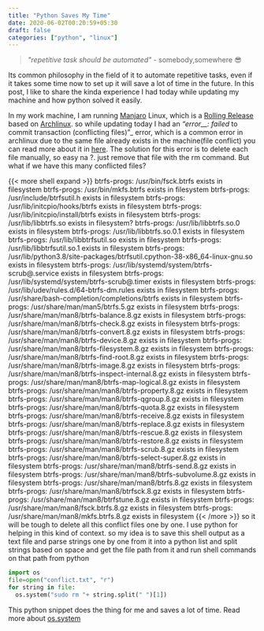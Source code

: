 ```yaml
---
title: "Python Saves My Time"
date: 2020-06-02T00:20:59+05:30
draft: false
categories: ["python", "linux"]
---
```


> _"repetitive task should be automated"_ - somebody,somewhere :sunglasses:

Its common philosophy in the field of it to automate repetitive tasks, even if it takes some time now to set up it will save a lot of time in the future. In this post, I like to share the kinda experience I had today while updating my machine and how python solved it easily.

In my work machine, I am running [Manjaro](https://manjaro.org/) Linux, which is a [Rolling Release](https://en.wikipedia.org/wiki/Rolling_release) based on [Archlinux](https://www.archlinux.org/). so while updating today I had an _“error\_\_: failed_ to commit transaction (conflicting files)”_ error, which is a common error in archlinux due to the same file already exists in the machine(file conflict) you can read more about it in [here](<https://wiki.archlinux.org/index.php/pacman#%22Failed_to_commit_transaction_(conflicting_files)%22_error>). The solution for this error is to delete each file manually, so easy na ?. just remove that file with the rm command.
But what if we have this many conflicted files?

{{< more shell expand >}}
btrfs-progs: /usr/bin/fsck.btrfs exists in filesystem
btrfs-progs: /usr/bin/mkfs.btrfs exists in filesystem
btrfs-progs: /usr/include/btrfsutil.h exists in filesystem
btrfs-progs: /usr/lib/initcpio/hooks/btrfs exists in filesystem
btrfs-progs: /usr/lib/initcpio/install/btrfs exists in filesystem
btrfs-progs: /usr/lib/libbtrfs.so exists in filesystem?
btrfs-progs: /usr/lib/libbtrfs.so.0 exists in filesystem
btrfs-progs: /usr/lib/libbtrfs.so.0.1 exists in filesystem
btrfs-progs: /usr/lib/libbtrfsutil.so exists in filesystem
btrfs-progs: /usr/lib/libbtrfsutil.so.1 exists in filesystem
btrfs-progs: /usr/lib/python3.8/site-packages/btrfsutil.cpython-38-x86_64-linux-gnu.so exists in filesystem
btrfs-progs: /usr/lib/systemd/system/btrfs-scrub@.service exists in filesystem
btrfs-progs: /usr/lib/systemd/system/btrfs-scrub@.timer exists in filesystem
btrfs-progs: /usr/lib/udev/rules.d/64-btrfs-dm.rules exists in filesystem
btrfs-progs: /usr/share/bash-completion/completions/btrfs exists in filesystem
btrfs-progs: /usr/share/man/man5/btrfs.5.gz exists in filesystem
btrfs-progs: /usr/share/man/man8/btrfs-balance.8.gz exists in filesystem
btrfs-progs: /usr/share/man/man8/btrfs-check.8.gz exists in filesystem
btrfs-progs: /usr/share/man/man8/btrfs-convert.8.gz exists in filesystem
btrfs-progs: /usr/share/man/man8/btrfs-device.8.gz exists in filesystem
btrfs-progs: /usr/share/man/man8/btrfs-filesystem.8.gz exists in filesystem
btrfs-progs: /usr/share/man/man8/btrfs-find-root.8.gz exists in filesystem
btrfs-progs: /usr/share/man/man8/btrfs-image.8.gz exists in filesystem
btrfs-progs: /usr/share/man/man8/btrfs-inspect-internal.8.gz exists in filesystem
btrfs-progs: /usr/share/man/man8/btrfs-map-logical.8.gz exists in filesystem
btrfs-progs: /usr/share/man/man8/btrfs-property.8.gz exists in filesystem
btrfs-progs: /usr/share/man/man8/btrfs-qgroup.8.gz exists in filesystem
btrfs-progs: /usr/share/man/man8/btrfs-quota.8.gz exists in filesystem
btrfs-progs: /usr/share/man/man8/btrfs-receive.8.gz exists in filesystem
btrfs-progs: /usr/share/man/man8/btrfs-replace.8.gz exists in filesystem
btrfs-progs: /usr/share/man/man8/btrfs-rescue.8.gz exists in filesystem
btrfs-progs: /usr/share/man/man8/btrfs-restore.8.gz exists in filesystem
btrfs-progs: /usr/share/man/man8/btrfs-scrub.8.gz exists in filesystem
btrfs-progs: /usr/share/man/man8/btrfs-select-super.8.gz exists in filesystem
btrfs-progs: /usr/share/man/man8/btrfs-send.8.gz exists in filesystem
btrfs-progs: /usr/share/man/man8/btrfs-subvolume.8.gz exists in filesystem
btrfs-progs: /usr/share/man/man8/btrfs.8.gz exists in filesystem
btrfs-progs: /usr/share/man/man8/btrfsck.8.gz exists in filesystem
btrfs-progs: /usr/share/man/man8/btrfstune.8.gz exists in filesystem
btrfs-progs: /usr/share/man/man8/fsck.btrfs.8.gz exists in filesystem
btrfs-progs: /usr/share/man/man8/mkfs.btrfs.8.gz exists in filesystem
{{< /more >}}
so it will be tough to delete all this conflict files one by one. I use python for helping in this kind of context.
so my idea is to save this shell output as a text file and parse strings one by one from it into a python list and split strings based on space and get the file path from it and run shell commands on that path from python

```python
import os
file=open("conflict.txt", "r")
for string in file:
  os.system("sudo rm "+ string.split(" ")[1])
```

This python snippet does the thing for me and saves a lot of time.
Read more about [os.system](https://docs.python.org/3/library/os.html#os.system)
